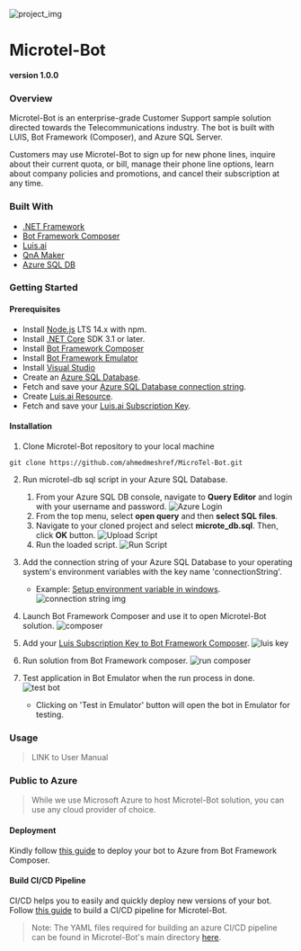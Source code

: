 ![project_img](./docsImages/logo.jpg)

# Microtel-Bot
**version 1.0.0**

### Overview

Microtel-Bot is an enterprise-grade Customer Support sample solution directed towards the Telecommunications industry. The bot is built with LUIS, Bot Framework (Composer), and Azure SQL Server. 

Customers may use Microtel-Bot to sign up for new phone lines, inquire about their current quota, or bill, manage their phone line options, learn about company policies and promotions, and cancel their subscription at any time.  


### Built With

- [.NET Framework](https://docs.microsoft.com/en-us/dotnet/)
- [Bot Framework Composer](https://docs.microsoft.com/en-us/composer/introduction?tabs=v2x) 
- [Luis.ai](https://docs.microsoft.com/en-us/azure/cognitive-services/luis/)  
- [QnA Maker](https://azure.microsoft.com/en-us/services/cognitive-services/qna-maker/#overview)
- [Azure SQL DB](https://azure.microsoft.com/en-us/products/azure-sql/database/)


### Getting Started
 
#### Prerequisites
- Install [Node.js](https://nodejs.org/en/) LTS 14.x with npm.
- Install [.NET Core](https://dotnet.microsoft.com/download/dotnet/3.1) SDK 3.1 or later.
- Install [Bot Framework Composer](https://docs.microsoft.com/en-us/composer/install-composer?tabs=windows) 
- Install [Bot Framework Emulator](https://github.com/microsoft/BotFramework-Emulator/releases) 
- Install [Visual Studio](https://visualstudio.microsoft.com/vs/community/)
- Create an [Azure SQL Database](https://docs.microsoft.com/en-us/azure/azure-sql/database/single-database-create-quickstart?tabs=azure-portal).
- Fetch and save your [Azure SQL Database connection string](https://docs.microsoft.com/en-us/azure/azure-sql/database/connect-query-content-reference-guide#get-adonet-connection-information-optional---sql-database-only). 
- Create [Luis.ai Resource](https://docs.microsoft.com/en-us/azure/cognitive-services/luis/sign-in-luis-portal). 
- Fetch and save your [Luis.ai Subscription Key](https://docs.microsoft.com/en-us/azure/cognitive-services/luis/luis-how-to-azure-subscription?tabs=portal).

#### Installation 
1. Clone Microtel-Bot repository to your local machine 
```
git clone https://github.com/ahmedmeshref/MicroTel-Bot.git
```

2. Run microtel-db sql script in your Azure SQL Database.
   1. From your Azure SQL DB console, navigate to <b>Query Editor</b> and login with your username and password. 
   ![Azure Login](./docsImages/azureLogin.png)
   1. From the top menu, select <b>open query</b> and then <b>select SQL files</b>.
   2. Navigate to your cloned project and select <b>microte_db.sql</b>. Then, click <b>OK</b> button. 
    ![Upload Script](./docsImages/uploadScript.png)
   3. Run the loaded script.
   ![Run Script](./docsImages/runScript.png)

   
3. Add the connection string of your Azure SQL Database to your operating system's environment variables with the key name 'connectionString'.
    - Example: [Setup environment variable in windows](https://docs.oracle.com/en/database/oracle/machine-learning/oml4r/1.5.1/oread/creating-and-modifying-environment-variables-on-windows.html). 
        ![connection string img](./docsImages/connectionString.png)

4. Launch Bot Framework Composer and use it to open Microtel-Bot solution. 
    ![composer](./docsImages/composer.png)

5. Add your [Luis Subscription Key to Bot Framework Composer](https://docs.microsoft.com/en-us/composer/how-to-add-luis?tabs=v2x#update-luis-keys). 
    ![luis key](./docsImages/luisKey.png)

6. Run solution from Bot Framework composer.
    ![run composer](./docsImages/runComposer.png)

7. Test application in Bot Emulator when the run process in done.
    ![test bot](./docsImages/testApp.png)
    - Clicking on 'Test in Emulator' button will open the bot in Emulator for testing.  


### Usage

> LINK to User Manual

### Public to Azure  

> While we use Microsoft Azure to host Microtel-Bot solution, you can use any cloud provider of choice.    

#### Deployment

Kindly follow [this guide](https://docs.microsoft.com/en-us/composer/how-to-publish-bot?tabs=v2x) to deploy your bot to Azure from Bot Framework Composer.

#### Build CI/CD Pipeline

CI/CD helps you to easily and quickly deploy new versions of your bot. Follow [this guide](https://docs.microsoft.com/en-us/composer/how-to-cicd) to build a CI/CD pipeline for Microtel-Bot.

> Note: The YAML files required for building an azure CI/CD pipeline can be found in Microtel-Bot's main directory [here](https://github.com/ahmedmeshref/MicroTel-Bot/blob/main/build/yaml).   